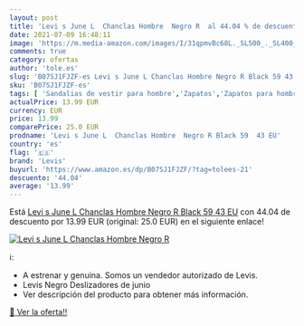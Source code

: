 ```yaml
---
layout: post
title: 'Levi s June L  Chanclas Hombre  Negro R  al 44.04 % de descuento'
date: 2021-07-09 16:48:11
image: 'https://m.media-amazon.com/images/I/31qpmvBc68L._SL500_._SL400_.jpg'
comments: true
category: ofertas
author: 'tole.es'
slug: 'B07SJ1FJZF-es Levi s June L Chanclas Hombre Negro R Black 59 43 EU'
sku: 'B07SJ1FJZF-es'
tags: [ 'Sandalias de vestir para hombre','Zapatos','Zapatos para hombre','Zapatos y complementos','chanclas','levis', ]
actualPrice: 13.99 EUR
currency: EUR
price: 13.99
comparePrice: 25.0 EUR
prodname: 'Levi s June L  Chanclas Hombre  Negro R Black 59  43 EU'
country: 'es'
flag: '🇪🇸'
brand: 'Levis'
buyurl: 'https://www.amazon.es/dp/B07SJ1FJZF/?tag=tolees-21'
descuento: '44.04'
average: '13.99'
---
```


Está [Levi s June L  Chanclas Hombre  Negro R Black 59  43 EU](https://www.amazon.es/dp/B07SJ1FJZF/?tag=tolees-21) con 44.04 de descuento por 13.99 EUR (original: 25.0 EUR) en el siguiente enlace!

[![Levi s June L  Chanclas Hombre  Negro R ](https://m.media-amazon.com/images/I/31qpmvBc68L._SL500_._SL400_.jpg)](https://www.amazon.es/dp/B07SJ1FJZF/?tag=tolees-21)

ℹ️:

- A estrenar y genuina. Somos un vendedor autorizado de Levis.
- Levis Negro Deslizadores de junio
- Ver descripción del producto para obtener más información.

[🛒 Ver la oferta!!](https://www.amazon.es/dp/B07SJ1FJZF/?tag=tolees-21)
